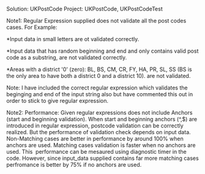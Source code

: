 Solution: UKPostCode
Project: UKPostCode, UKPostCodeTest

Note1: Regular Expression supplied does not validate all the post codes cases.
For Example: 

*Input data in small letters are ot validated correctly.

*Input data that has random beginning and end and only contains valid post code as a substring, are not validated correctly.

*Areas with a district '0' (zero): BL, BS, CM, CR, FY, HA, PR, SL, SS (BS is the only area to have both a district 0 and a district 10). are not validated.

Note: I have included the correct regular expression which validates the beginging and end of the input string also but have commented this out in order to stick to give regular expression.

Note2: Performance: Given regular expressions does not include Anchors (start and beginning validation). 
       When start and beginning anchors (^,$) are introduced in regular expression, postcode validation can be correctly realized. 
       But the performance of validation check depends on input data. Non-Matching cases are better in performance by around 100% when 
       anchors are used. Matching cases validation is faster when no anchors are used. This  performance can be mesaured using diagnostic 
       timer in the code. However, since input_data supplied contains far more matching cases perfromance is better by 75% if no anchors are used.

